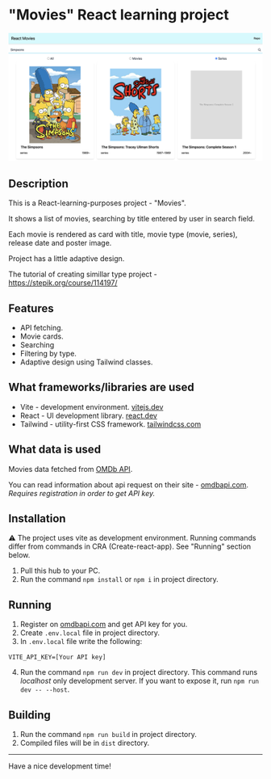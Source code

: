 # "Movies" React learning project

![Project preview](MoviesReactLearn.png)

## Description

This is a React-learning-purposes project - "Movies".

It shows a list of movies, searching by title entered by user in search field.

Each movie is rendered as card with title, movie type (movie, series), release date and poster image.

Project has a little adaptive design.

The tutorial of creating simillar type project - https://stepik.org/course/114197/

## Features

- API fetching.
- Movie cards.
- Searching
- Filtering by type.
- Adaptive design using Tailwind classes.

## What frameworks/libraries are used

- Vite - development environment. [vitejs.dev](https://vitejs.dev)
- React - UI development library. [react.dev](https://react.dev)
- Tailwind - utility-first CSS framework. [tailwindcss.com](https://tailwindcss.com)

## What data is used

Movies data fetched from [OMDb API](http://www.omdbapi.com).

You can read information about api request on their site - [omdbapi.com](http://www.omdbapi.com).
_Requires registration in order to get API key._

## Installation

:warning: The project uses vite as development environment. Running commands differ from commands in CRA (Create-react-app).
See "Running" section below.

1. Pull this hub to your PC.
2. Run the command `npm install` or `npm i` in project directory.

## Running

1. Register on [omdbapi.com](http://www.omdbapi.com) and get API key for you.
2. Create `.env.local` file in project directory.
3. In `.env.local` file write the following:

```
VITE_API_KEY=[Your API key]
```

4. Run the command `npm run dev` in project directory.
   This command runs _localhost_ only development server. If you want to expose it, run `npm run dev -- --host`.

## Building

1. Run the command `npm run build` in project directory.
2. Compiled files will be in `dist` directory.

---

Have a nice development time!
